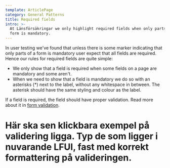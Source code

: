 ```yaml
---
template: ArticlePage
category: General Patterns
title: Required fields
intro: >-
  At Länsförsäkringar we only highlight required fields when only parts of a
  form is mandatory.
---
```

In user testing we've found that  unless there is some marker indicating that only parts of a form is mandatory user expect that all fields are required. Hence our rules for required fields are quite simple:

* We only show that a field is required when some fields on a page are mandatory and some aren't.
* When we need to show that a field is mandatory we do so with an asterisks (*) next to the label, without any whitespace in between. The asterisk should have the same styling and colour as the label.

If a field is required, the field should have proper validation. Read more about it in [form validation](../form-validation).

# Här ska sen klickbara exempel på validering ligga. Typ de som ligger i nuvarande LFUI, fast med korrekt formattering på valideringen.
